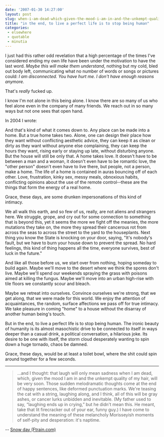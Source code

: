 ```yaml
---
date: '2007-01-30 14:27:00'
layout: post
slug: when-i-am-dead-which-given-the-mood-i-am-in-and-the-unkempt-quality-of-my-hair-will-be-very-soon
title: "in the end, to live a perfect life is to stop being human"
categories:
 - elsewhere
 - quotable
 - minutia
---
```


I just had this rather odd revelation that a high percentage of the times I've considered ending my own life have been under the motivation to have the last word. _Maybe this will make them understand_, nothing but my cold, bled out body left, communicating what no number of words or songs or pictures could: _I am disconnected. You have hurt me. I don't have enough reasons anymore._

That's _really_ fucked up.

I know I'm not alone in this being alone. I know there are so many of us who feel alone even in the company of many friends. We reach out in so many ways but not one sees that open hand.

In 2004 I wrote:

And that's kind of what it comes down to. Any place can be made into a home. But a true home takes two. Alone, one can design their place how they want without conflicting aesthetic advice, they can keep it as clean or dirty as they want without anyone else complaining, they can keep the hours they want, rising early or staying up late, without disturbing anyone. But the house will still be only that. A home takes love. It doesn't have to be between a man and a woman, it doesn't even have to be romantic love, the "other person" doesn't even have to live there, but people, not a person, make a home. The life of a home is contained in auras bouncing off of each other. Love, frustration, kinky sex, messy meals, obnoxious habits, conflicting opinions about the use of the remote control--these are the things that form the energy of a real home.

Grace, these days, are some drunken impersonations of this kind of intimacy.

We all walk this earth, and so few of us, really, are not aliens and strangers here. We struggle, grope, and cry out for some connection to something that is beyond this, yet it seems the more we fight off the meanies, the more mutations they take on, the more they spread their cancerous rot from across the seas to across the street to the yard to the houseplants. Next thing you know the State is knocking on your door, saying, "It's nobody's fault, but we have to burn your house down to prevent the spread. No hard feelings, this kind of thing happens all the time, everyone survives, best of luck in the future."

And like all those before us, we start over from nothing, hoping someday to build again. Maybe we'll move to the desert where we think the spores don't live. Maybe we'll spend our weekends spraying the grass with poisons aimed at killing the fungus. Maybe we'll move into an urban high-rise with tile floors we constantly scour and bleach.

Maybe we retreat into ourselves. Convince ourselves we're strong, that we get along, that we were made for this world. We enjoy the attention of acquaintances, the random, surface affections we pass off for true intimacy. We take pleasure in coming "home" to a house without the disarray of another human being's touch.

But in the end, to live a perfect life is to stop being human. The ironic beauty of humanity is its almost masochistic drive to be connected to itself in ways deeper than a casual drink, a political conversation, a hilarious joke. Its desire to be one with itself, the storm cloud desperately wanting to spin down a huge tornado, chaos be damned.

Grace, these days, would be at least a toilet bowl, where the shit could spin around together for a few seconds.

---

> ...and I thought: that laugh will only mean sadness when I am dead, which, given the mood I am in and the unkempt quality of my hair, will be very soon. Those sudden melodramatic thoughts come at the end of happy sentences, like deformed punctuation marks. We're teasing the cat with a string, laughing along, and I think, all of this will be gray ashes, or cancer lurks unbidden and inevitable. (My father used to say, “laughing ends up in crying,” but he didn't mean this. He meant, take that lit firecracker out of your ear, funny guy.) I have come to understand the meaning of these melancholy Morisseyish moments of self-pity and desperation: it's naptime.

-- [Snow day (Ftrain.com)](http://www.ftrain.com/snowsnow.html)
